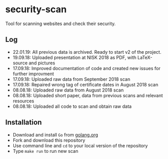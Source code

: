 # security-scan
Tool for scanning websites and check their security.

## Log

- 22.01.19: All previous data is archived. Ready to start v2 of the project.
- 19.09.18: Uploaded presentation at NISK 2018 as PDF, with LaTeX-source and pictures
- 17.09.18: Improved documentation of code and created new issues for further improvment
- 17.09.18: Uploaded raw data from September 2018 scan
- 17.09.18: Repaired wrong tag of certificate dates in August 2018 scan
- 08.08.18: Uploaded raw data from August 2018 scan
- 08.08.18: Uploaded short paper, data from previous scans and relevant resources
- 08.08.18: Uploaded all code to scan and obtain raw data

## Installation

- Download and install `Go` from [golang.org](https://golang.org/doc/install)
- Fork and download this repository
- Use command line and `cd` to your local version of the repository
- Type `make run` to run new scan
